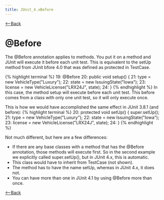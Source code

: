 ```yaml
---
title: JUnit_4.xBefore
---
```

[<--Back]({{site.pagesurl}}/JUnit_4.x#Before)

# @Before
The @Before annotation applies to methods. You put it on a method and JUnit will execute it before each unit test. This is equivalent to the setUp method from JUnit bfore 4.0 that was defined as protected in TestCase.

{% highlight terminal %}
19:     @Before
20:     public void setup() {
21:         type = new VehicleType("Luxury");
22:         state = new IssuingState("Iowa");
23:         license = new VehicleLicense("LRX24J", state);
24:     }
{% endhighlight %}
In this case, the method setup will execute before each unit test. This before comes from a class with only one unit test, so it will only execute once.

This is how we would have accomplished the same effect in JUnit 3.8.1 (and before):
{% highlight terminal %}
20:     protected void setUp() {
            super.setUp();
21:         type = new VehicleType("Luxury");
22:         state = new IssuingState("Iowa");
23:         license = new VehicleLicense("LRX24J", state);
24:     }
{% endhighlight %}

Not much different, but here are a few differences:
* If there are any base classes with a method that has the @Before annotation, those methods will execute first. So in the second example we explicitly called super.setUp(), but in JUnit 4.x, this is automatic.
* This class would have to inherit from TestCase (not shown).
* The method has to have the name setUp, whereas in JUnit 4.x, it does not.
* You can have more than one in JUnit 4.1 by using @Before more than once.

[<--Back]({{site.pagesurl}}/JUnit_4.x#Before)
